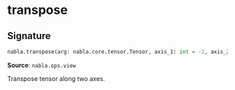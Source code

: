 # transpose

## Signature

```python
nabla.transpose(arg: nabla.core.tensor.Tensor, axis_1: int = -2, axis_2: int = -1) -> nabla.core.tensor.Tensor
```

**Source**: `nabla.ops.view`

Transpose tensor along two axes.


